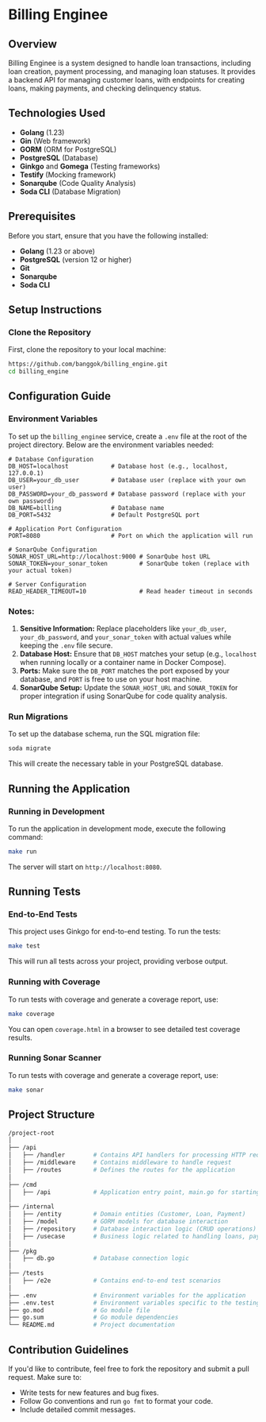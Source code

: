 
# Billing Enginee

## Overview

Billing Enginee is a system designed to handle loan transactions, including loan creation, payment processing, and managing loan statuses. It provides a backend API for managing customer loans, with endpoints for creating loans, making payments, and checking delinquency status.

## Technologies Used
- **Golang** (1.23)
- **Gin** (Web framework)
- **GORM** (ORM for PostgreSQL)
- **PostgreSQL** (Database)
- **Ginkgo** and **Gomega** (Testing frameworks)
- **Testify** (Mocking framework)
- **Sonarqube** (Code Quality Analysis)
- **Soda CLI** (Database Migration)

## Prerequisites
Before you start, ensure that you have the following installed:
- **Golang** (1.23 or above)
- **PostgreSQL** (version 12 or higher)
- **Git**
- **Sonarqube**
- **Soda CLI**

## Setup Instructions

### Clone the Repository
First, clone the repository to your local machine:
```bash
https://github.com/banggok/billing_engine.git
cd billing_engine
```

## Configuration Guide

### Environment Variables

To set up the `billing_enginee` service, create a `.env` file at the root of the project directory. Below are the environment variables needed:

```env
# Database Configuration
DB_HOST=localhost            # Database host (e.g., localhost, 127.0.0.1)
DB_USER=your_db_user         # Database user (replace with your own user)
DB_PASSWORD=your_db_password # Database password (replace with your own password)
DB_NAME=billing              # Database name
DB_PORT=5432                 # Default PostgreSQL port

# Application Port Configuration
PORT=8080                    # Port on which the application will run

# SonarQube Configuration
SONAR_HOST_URL=http://localhost:9000 # SonarQube host URL
SONAR_TOKEN=your_sonar_token         # SonarQube token (replace with your actual token)

# Server Configuration
READ_HEADER_TIMEOUT=10               # Read header timeout in seconds
```

### Notes:
1. **Sensitive Information:** Replace placeholders like `your_db_user`, `your_db_password`, and `your_sonar_token` with actual values while keeping the `.env` file secure.
2. **Database Host:** Ensure that `DB_HOST` matches your setup (e.g., `localhost` when running locally or a container name in Docker Compose).
3. **Ports:** Make sure the `DB_PORT` matches the port exposed by your database, and `PORT` is free to use on your host machine.
4. **SonarQube Setup:** Update the `SONAR_HOST_URL` and `SONAR_TOKEN` for proper integration if using SonarQube for code quality analysis.

### Run Migrations
To set up the database schema, run the SQL migration file:

```bash
soda migrate
```

This will create the necessary table in your PostgreSQL database.

## Running the Application

### Running in Development
To run the application in development mode, execute the following command:

```bash
make run
```

The server will start on `http://localhost:8080`.

## Running Tests

### End-to-End Tests
This project uses Ginkgo for end-to-end testing. To run the tests:

```bash
make test
```

This will run all tests across your project, providing verbose output.

### Running with Coverage
To run tests with coverage and generate a coverage report, use:

```bash
make coverage
```

You can open `coverage.html` in a browser to see detailed test coverage results.

### Running Sonar Scanner
To run tests with coverage and generate a coverage report, use:

```bash
make sonar
```

## Project Structure

```bash
/project-root
│
├── /api
│   ├── /handler        # Contains API handlers for processing HTTP requests
│   ├── /middleware     # Contains middleware to handle request
│   ├── /routes         # Defines the routes for the application
│
├── /cmd
│   ├── /api            # Application entry point, main.go for starting the server
│
├── /internal
│   ├── /entity         # Domain entities (Customer, Loan, Payment)
│   ├── /model          # GORM models for database interaction
│   ├── /repository     # Database interaction logic (CRUD operations)
│   ├── /usecase        # Business logic related to handling loans, payments, etc.
│
├── /pkg
│   ├── db.go           # Database connection logic
│
├── /tests              
│   ├── /e2e            # Contains end-to-end test scenarios
│
├── .env                # Environment variables for the application
├── .env.test           # Environment variables specific to the testing environment
├── go.mod              # Go module file
├── go.sum              # Go module dependencies
└── README.md           # Project documentation
```


## Contribution Guidelines

If you'd like to contribute, feel free to fork the repository and submit a pull request. Make sure to:
- Write tests for new features and bug fixes.
- Follow Go conventions and run `go fmt` to format your code.
- Include detailed commit messages.
